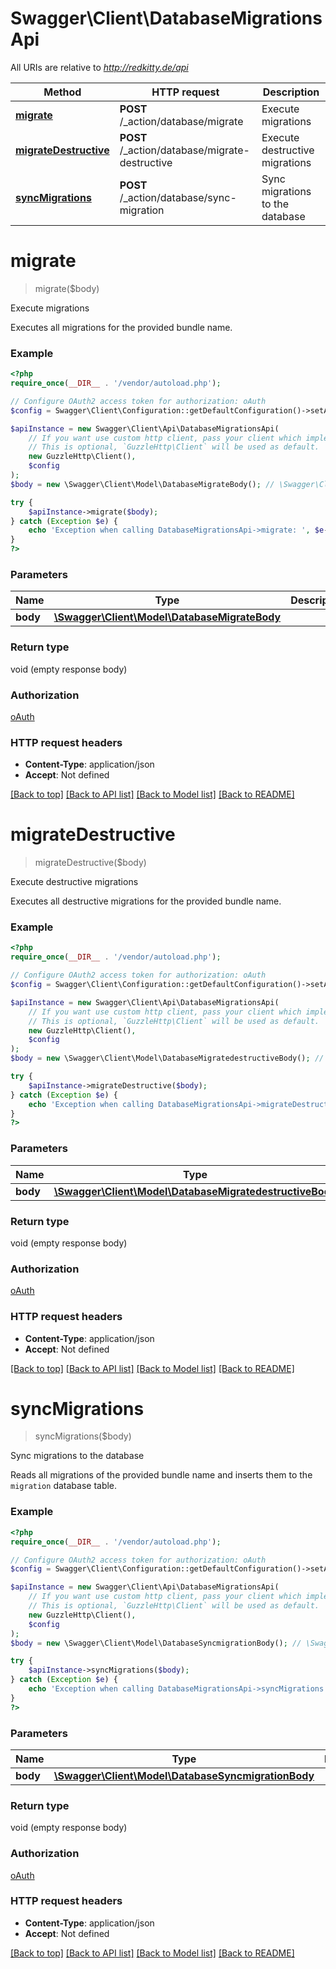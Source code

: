 # Swagger\Client\DatabaseMigrationsApi

All URIs are relative to *http://redkitty.de/api*

Method | HTTP request | Description
------------- | ------------- | -------------
[**migrate**](DatabaseMigrationsApi.md#migrate) | **POST** /_action/database/migrate | Execute migrations
[**migrateDestructive**](DatabaseMigrationsApi.md#migratedestructive) | **POST** /_action/database/migrate-destructive | Execute destructive migrations
[**syncMigrations**](DatabaseMigrationsApi.md#syncmigrations) | **POST** /_action/database/sync-migration | Sync migrations to the database

# **migrate**
> migrate($body)

Execute migrations

Executes all migrations for the provided bundle name.

### Example
```php
<?php
require_once(__DIR__ . '/vendor/autoload.php');

// Configure OAuth2 access token for authorization: oAuth
$config = Swagger\Client\Configuration::getDefaultConfiguration()->setAccessToken('YOUR_ACCESS_TOKEN');

$apiInstance = new Swagger\Client\Api\DatabaseMigrationsApi(
    // If you want use custom http client, pass your client which implements `GuzzleHttp\ClientInterface`.
    // This is optional, `GuzzleHttp\Client` will be used as default.
    new GuzzleHttp\Client(),
    $config
);
$body = new \Swagger\Client\Model\DatabaseMigrateBody(); // \Swagger\Client\Model\DatabaseMigrateBody | 

try {
    $apiInstance->migrate($body);
} catch (Exception $e) {
    echo 'Exception when calling DatabaseMigrationsApi->migrate: ', $e->getMessage(), PHP_EOL;
}
?>
```

### Parameters

Name | Type | Description  | Notes
------------- | ------------- | ------------- | -------------
 **body** | [**\Swagger\Client\Model\DatabaseMigrateBody**](../Model/DatabaseMigrateBody.md)|  | [optional]

### Return type

void (empty response body)

### Authorization

[oAuth](../../README.md#oAuth)

### HTTP request headers

 - **Content-Type**: application/json
 - **Accept**: Not defined

[[Back to top]](#) [[Back to API list]](../../README.md#documentation-for-api-endpoints) [[Back to Model list]](../../README.md#documentation-for-models) [[Back to README]](../../README.md)

# **migrateDestructive**
> migrateDestructive($body)

Execute destructive migrations

Executes all destructive migrations for the provided bundle name.

### Example
```php
<?php
require_once(__DIR__ . '/vendor/autoload.php');

// Configure OAuth2 access token for authorization: oAuth
$config = Swagger\Client\Configuration::getDefaultConfiguration()->setAccessToken('YOUR_ACCESS_TOKEN');

$apiInstance = new Swagger\Client\Api\DatabaseMigrationsApi(
    // If you want use custom http client, pass your client which implements `GuzzleHttp\ClientInterface`.
    // This is optional, `GuzzleHttp\Client` will be used as default.
    new GuzzleHttp\Client(),
    $config
);
$body = new \Swagger\Client\Model\DatabaseMigratedestructiveBody(); // \Swagger\Client\Model\DatabaseMigratedestructiveBody | 

try {
    $apiInstance->migrateDestructive($body);
} catch (Exception $e) {
    echo 'Exception when calling DatabaseMigrationsApi->migrateDestructive: ', $e->getMessage(), PHP_EOL;
}
?>
```

### Parameters

Name | Type | Description  | Notes
------------- | ------------- | ------------- | -------------
 **body** | [**\Swagger\Client\Model\DatabaseMigratedestructiveBody**](../Model/DatabaseMigratedestructiveBody.md)|  | [optional]

### Return type

void (empty response body)

### Authorization

[oAuth](../../README.md#oAuth)

### HTTP request headers

 - **Content-Type**: application/json
 - **Accept**: Not defined

[[Back to top]](#) [[Back to API list]](../../README.md#documentation-for-api-endpoints) [[Back to Model list]](../../README.md#documentation-for-models) [[Back to README]](../../README.md)

# **syncMigrations**
> syncMigrations($body)

Sync migrations to the database

Reads all migrations of the provided bundle name and inserts them to the `migration` database table.

### Example
```php
<?php
require_once(__DIR__ . '/vendor/autoload.php');

// Configure OAuth2 access token for authorization: oAuth
$config = Swagger\Client\Configuration::getDefaultConfiguration()->setAccessToken('YOUR_ACCESS_TOKEN');

$apiInstance = new Swagger\Client\Api\DatabaseMigrationsApi(
    // If you want use custom http client, pass your client which implements `GuzzleHttp\ClientInterface`.
    // This is optional, `GuzzleHttp\Client` will be used as default.
    new GuzzleHttp\Client(),
    $config
);
$body = new \Swagger\Client\Model\DatabaseSyncmigrationBody(); // \Swagger\Client\Model\DatabaseSyncmigrationBody | 

try {
    $apiInstance->syncMigrations($body);
} catch (Exception $e) {
    echo 'Exception when calling DatabaseMigrationsApi->syncMigrations: ', $e->getMessage(), PHP_EOL;
}
?>
```

### Parameters

Name | Type | Description  | Notes
------------- | ------------- | ------------- | -------------
 **body** | [**\Swagger\Client\Model\DatabaseSyncmigrationBody**](../Model/DatabaseSyncmigrationBody.md)|  | [optional]

### Return type

void (empty response body)

### Authorization

[oAuth](../../README.md#oAuth)

### HTTP request headers

 - **Content-Type**: application/json
 - **Accept**: Not defined

[[Back to top]](#) [[Back to API list]](../../README.md#documentation-for-api-endpoints) [[Back to Model list]](../../README.md#documentation-for-models) [[Back to README]](../../README.md)

